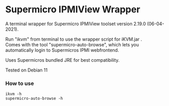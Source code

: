 # Supermicro IPMIView Wrapper
A terminal wrapper for Supermicro IPMIView toolset version 2.19.0 (06-04-2021).

Run "ikvm" from terminal to use the wrapper script for iKVM.jar .  
Comes with the tool "supermicro-auto-browse", which lets you automatically login to Supermicros IPMI webfrontend.

Uses Supermicros bundled JRE for best compatibility.

Tested on Debian 11

### How to use
`ikvm -h`  
`supermicro-auto-browse -h`